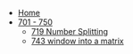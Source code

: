 - [Home](/)
- [701 - 750](/701-750/)
  - [719 Number Splitting](/701-750/719-Number-Splitting.md)
  - [743 window into a matrix](/701-750/743-window-into-a-matrix.md)
